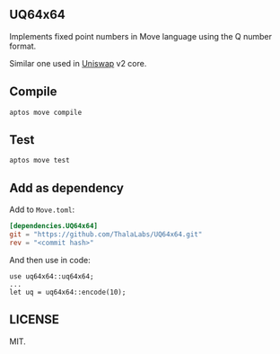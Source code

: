 ## UQ64x64

Implements fixed point numbers in Move language using the Q number format.

Similar one used in [Uniswap](https://github.com/Uniswap/v2-core/blob/master/contracts/libraries/UQ112x112.sol) v2 core.

## Compile

    aptos move compile

## Test

    aptos move test

## Add as dependency

Add to `Move.toml`:

```toml
[dependencies.UQ64x64]
git = "https://github.com/ThalaLabs/UQ64x64.git"
rev = "<commit hash>"
```

And then use in code:

```move
use uq64x64::uq64x64;
...
let uq = uq64x64::encode(10);
```

## LICENSE

MIT.
